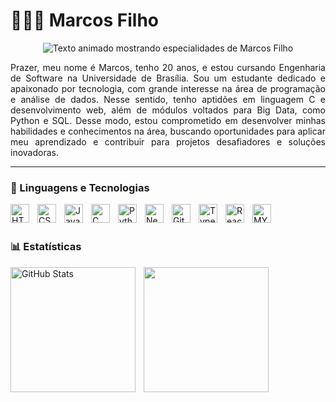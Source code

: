 # 👩🏻‍💻 Marcos Filho

<p align="center">
  <img 
    src="https://readme-typing-svg.herokuapp.com?lines=Desenvolvedor+Full-Stack;Cursando+3º+ano+de+graduação;Sempre+buscando+conhecimento!&center=true&width=440&height=45&color=F75C7E&vCenter=true&size=22" 
    alt="Texto animado mostrando especialidades de Marcos Filho"
  />
</p>


<p style="text-align: justify;">
Prazer, meu nome é Marcos, tenho 20 anos, e estou cursando Engenharia de Software na Universidade de Brasília. 
Sou um estudante dedicado e apaixonado por tecnologia, com grande interesse na área de programação e análise de dados. 
Nesse sentido, tenho aptidões em linguagem C e desenvolvimento web, além de módulos voltados para Big Data, como Python e SQL. 
Desse modo, estou comprometido em desenvolver minhas habilidades e conhecimentos na área, buscando oportunidades para aplicar meu aprendizado 
e contribuir para projetos desafiadores e soluções inovadoras.
</p>

---

### 🤖 Linguagens e Tecnologias

<img 
    align="left" 
    alt="HTML"
    title="HTML" 
    width="30px" 
    style="padding-right: 10px;" 
    src="https://cdn.jsdelivr.net/gh/devicons/devicon@latest/icons/html5/html5-original.svg" 
/>
<img 
    align="left" 
    alt="CSS" 
    title="CSS"
    width="30px" 
    style="padding-right: 10px;" 
    src="https://cdn.jsdelivr.net/gh/devicons/devicon@latest/icons/css3/css3-original.svg" 
/>
<img 
    align="left" 
    alt="JavaScript" 
    title="JavaScript"
    width="30px" 
    style="padding-right: 10px;" 
    src="https://cdn.jsdelivr.net/gh/devicons/devicon@latest/icons/javascript/javascript-original.svg" 
/>
<img 
    align="left" 
    alt="C" 
    title="C"
    width="30px" 
    style="padding-right: 10px;" 
    src="https://media-public.canva.com/TS8g8/MAD2UTTS8g8/1/tl.png" 
/>

<img 
    align="left" 
    alt="Python" 
    title="Python"
    width="30px" 
    style="padding-right: 10px;" 
    src="https://cdn.jsdelivr.net/gh/devicons/devicon@latest/icons/python/python-original.svg" 
/>
<img 
    align="left" 
    alt="Next.js" 
    title="Next.js"
    width="30px" 
    style="padding-right: 10px;" 
    src="https://cdn.jsdelivr.net/gh/devicons/devicon@latest/icons/nextjs/nextjs-original.svg" 
/>
<img 
    align="left" 
    alt="Git" 
    title="Git"
    width="30px" 
    style="padding-right: 10px;" 
    src="https://cdn.jsdelivr.net/gh/devicons/devicon@latest/icons/git/git-original.svg" 
/>

<img 
    align="left" 
    alt="TypeScript"
    title="TypeScript" 
    width="30px" 
    style="padding-right: 10px;" 
    src="https://cdn.jsdelivr.net/gh/devicons/devicon@latest/icons/typescript/typescript-original.svg" 
/>
<img 
    align="left" 
    alt="React"
    title="React" 
    width="30px" 
    style="padding-right: 10px;" 
    src="https://cdn.jsdelivr.net/gh/devicons/devicon@latest/icons/react/react-original.svg" 
/>
<img 
    align="left" 
    alt="MYSQL"
    title="MYSQL" 
    width="30px" 
    style="padding-right: 10px;" 
    src="https://cdn.jsdelivr.net/gh/devicons/devicon@latest/icons/mysql/mysql-original.svg" 
/>

<br/>
<br/>

### 📊 Estatísticas

<p>
  <img 
    align="left" 
    alt="GitHub Stats" 
    height="200" 
    style="padding-right: 10px;" 
    src="https://github-readme-stats.vercel.app/api?username=marcosfilhopq&show_icons=true&theme=tokyonight&include_all_commits=true&locale=pt-br&rank_icon=github" 
  />



<p align="left">
  <img 
    src="https://github-readme-stats.vercel.app/api/top-langs/?username=marcosfilhopq&layout=donut&theme=tokyonight&custom_title=Linguagens%20mais%20presentes" 
    height="200px"
/>
</p>



</p>
